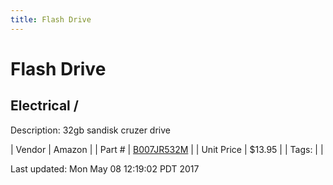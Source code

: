 ```yaml
---
title: Flash Drive
---
```


# Flash Drive
## Electrical / 
Description: 	32gb sandisk cruzer drive 

| Vendor | Amazon | 
| Part # | [B007JR532M](http://www.amazon.com/SanDisk-Cruzer-Frustration-Free-Packaging--SDCZ36-032G-AFFP/dp/B007JR532M/ref=sr_1_4/184-8691838-0573153?s=pc&ie=UTF8&qid=1464978802&sr=1-4&keywords=flash+drive) | 
| Unit Price | $13.95 | 
| Tags: |  | 

Last updated: Mon May 08 12:19:02 PDT 2017